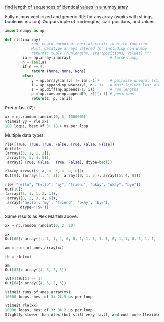 

[find length of sequences of identical values in a numpy array](https://stackoverflow.com/questions/1066758/find-length-of-sequences-of-identical-values-in-a-numpy-array-run-length-encodi)

Fully numpy vectorized and generic RLE for any array (works with strings, booleans etc too).
Outputs tuple of run lengths, start positions, and values.

```python
import numpy as np

def rle(inarray):
        """ run length encoding. Partial credit to R rle function. 
            Multi datatype arrays catered for including non Numpy
            returns: tuple (runlengths, startpositions, values) """
        ia = np.array(inarray)                  # force numpy
        n = len(ia)
        if n == 0: 
            return (None, None, None)
        else:
            y = np.array(ia[1:] != ia[:-1])     # pairwise unequal (string safe)
            i = np.append(np.where(y), n - 1)   # must include last element posi
            z = np.diff(np.append(-1, i))       # run lengths
            p = np.cumsum(np.append(0, z))[:-1] # positions
            return(z, p, ia[i])
```

Pretty fast (i7):
```python
xx = np.random.randint(0, 5, 1000000)
%timeit yy = rle(xx)
100 loops, best of 3: 18.6 ms per loop
```
Multiple data types:
```python
rle([True, True, True, False, True, False, False])
Out[8]: 
(array([3, 1, 1, 2]),
 array([0, 3, 4, 5]),
 array([ True, False,  True, False], dtype=bool))

rle(np.array([5, 4, 4, 4, 4, 0, 0]))
Out[9]: (array([1, 4, 2]), array([0, 1, 5]), array([5, 4, 0]))

rle(["hello", "hello", "my", "friend", "okay", "okay", "bye"])
Out[10]: 
(array([2, 1, 1, 2, 1]),
 array([0, 2, 3, 4, 6]),
 array(['hello', 'my', 'friend', 'okay', 'bye'], 
       dtype='|S6'))
```

Same results as Alex Martelli above:
```python
xx = np.random.randint(0, 2, 20)

xx
Out[60]: array([1, 1, 1, 1, 0, 0, 1, 1, 1, 1, 1, 0, 1, 1, 0, 1, 1, 1, 1, 1])

am = runs_of_ones_array(xx)

tb = rle(xx)

am
Out[63]: array([4, 5, 2, 5])

tb[0][tb[2] == 1]
Out[64]: array([4, 5, 2, 5])

%timeit runs_of_ones_array(xx)
10000 loops, best of 3: 28.5 µs per loop

%timeit rle(xx)
10000 loops, best of 3: 38.2 µs per loop
Slightly slower than Alex (but still very fast), and much more flexible.
```
